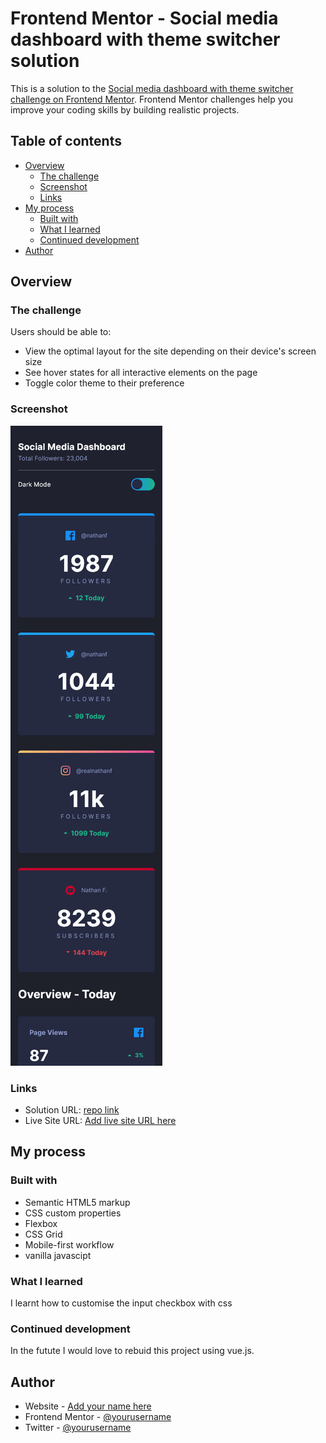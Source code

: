 # Frontend Mentor - Social media dashboard with theme switcher solution

This is a solution to the [Social media dashboard with theme switcher challenge on Frontend Mentor](https://www.frontendmentor.io/challenges/social-media-dashboard-with-theme-switcher-6oY8ozp_H). Frontend Mentor challenges help you improve your coding skills by building realistic projects. 

## Table of contents

- [Overview](#overview)
  - [The challenge](#the-challenge)
  - [Screenshot](#screenshot)
  - [Links](#links)
- [My process](#my-process)
  - [Built with](#built-with)
  - [What I learned](#what-i-learned)
  - [Continued development](#continued-development)
- [Author](#author)



## Overview

### The challenge

Users should be able to:

- View the optimal layout for the site depending on their device's screen size
- See hover states for all interactive elements on the page
- Toggle color theme to their preference

### Screenshot

![mobile preview](./screenshot.png)


### Links

- Solution URL: [repo link](https://github.com/alfredthompsonOvie/social-media-dashboard-with-theme-switcher)
- Live Site URL: [Add live site URL here](https://eivo-social-media-dashboard-with-theme-switcher.netlify.app)

## My process

### Built with

- Semantic HTML5 markup
- CSS custom properties
- Flexbox
- CSS Grid
- Mobile-first workflow
- vanilla javascipt

### What I learned

I learnt how to customise the input checkbox with css


### Continued development

In the futute I would love to rebuid this project using vue.js. 

## Author

- Website - [Add your name here](https://www.your-site.com)
- Frontend Mentor - [@yourusername](https://www.frontendmentor.io/profile/yourusername)
- Twitter - [@yourusername](https://www.twitter.com/yourusername)

